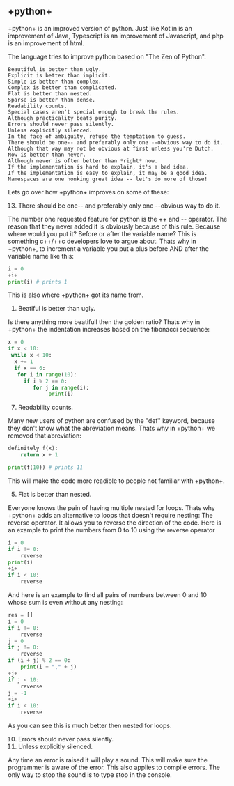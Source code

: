 ## +python+

+python+ is an improved version of python.
Just like Kotlin is an improvement of Java,
Typescript is an improvement of Javascript,
and php is an improvement of html.

The language tries to improve python based on "The Zen of Python".

```
Beautiful is better than ugly.
Explicit is better than implicit.
Simple is better than complex.
Complex is better than complicated.
Flat is better than nested.
Sparse is better than dense.
Readability counts.
Special cases aren't special enough to break the rules.
Although practicality beats purity.
Errors should never pass silently.
Unless explicitly silenced.
In the face of ambiguity, refuse the temptation to guess.
There should be one-- and preferably only one --obvious way to do it.
Although that way may not be obvious at first unless you're Dutch.
Now is better than never.
Although never is often better than *right* now.
If the implementation is hard to explain, it's a bad idea.
If the implementation is easy to explain, it may be a good idea.
Namespaces are one honking great idea -- let's do more of those!
```

Lets go over how +python+ improves on some of these:

13. There should be one-- and preferably only one --obvious way to do it.

The number one requested feature for python is the ++ and -- operator.
The reason that they never added it is obviously because of this rule.
Because where would you put it? Before or after the variable name?
This is something c++/++c developers love to argue about.
Thats why in +python+, to increment a variable you put a plus before AND after the variable name like this:

```py
i = 0
+i+
print(i) # prints 1
```

This is also where +python+ got its name from.

1. Beatiful is better than ugly.

Is there anything more beatifull then the golden ratio?
Thats why in +python+ the indentation increases based on the fibonacci sequence:

```py
x = 0
if x < 10:
 while x < 10:
  x += 1
  if x == 6:
   for i in range(10):
     if i % 2 == 0:
        for j in range(i):
             print(i)
```

7. Readability counts.

Many new users of python are confused by the "def" keyword,
because they don't know what the abreviation means.
Thats why in +python+ we removed that abreviation:

```py
definitely f(x):
    return x + 1

print(f(10)) # prints 11
```

This will make the code more readible to people not familiar with +python+.

5. Flat is better than nested.

Everyone knows the pain of having multiple nested for loops.
Thats why +python+ adds an alternative to loops that doesn't require nesting: The reverse operator.
It allows you to reverse the direction of the code.
Here is an example to print the numbers from 0 to 10 using the reverse operator

```py
i = 0
if i != 0:
    reverse
print(i)
+i+
if i < 10:
    reverse
```

And here is an example to find all pairs of numbers between 0 and 10 whose sum is even without any nesting:

```py
res = []
i = 0
if i != 0:
    reverse
j = 0
if j != 0:
    reverse
if (i + j) % 2 == 0:
    print(i + "," + j)
+j+
if j < 10:
    reverse
j = -1
+i+
if i < 10:
    reverse
```

As you can see this is much better then nested for loops.

10. Errors should never pass silently.
11. Unless explicitly silenced.

Any time an error is raised it will play a sound.
This will make sure the programmer is aware of the error.
This also applies to compile errors.
The only way to stop the sound is to type stop in the console.

